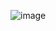 ![image](https://github.com/hiofadlikaakbar/akbar-linktree/assets/89866871/21fbdc6c-fa41-493f-a904-76213a421298)
